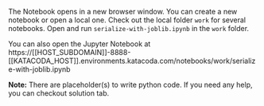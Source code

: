 The Notebook opens in a new browser window. You can create a new notebook or open a local one. Check out the local folder `work` for several notebooks. Open and run `serialize-with-joblib.ipynb` in the `work` folder.

You can also open the Jupyter Notebook at https://[[HOST_SUBDOMAIN]]-8888-[[KATACODA_HOST]].environments.katacoda.com/notebooks/work/serialize-with-joblib.ipynb

**Note:**
There are placeholder(s) to write python code. If you need any help, you can checkout solution tab.